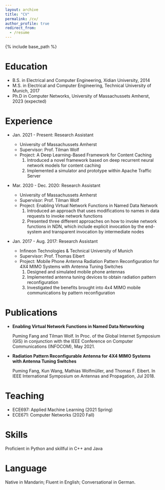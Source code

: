 ```yaml
---
layout: archive
title: "CV"
permalink: /cv/
author_profile: true
redirect_from:
  - /resume
---
```


{% include base_path %}

Education
======
* B.S. in Electrical and Computer Engineering, Xidian University, 2014
* M.S. in Electrical and Computer Engineering, Technical University of Munich, 2017
* Ph.D in Computer Networks, University of Massachussets Amherst, 2023 (expected)

Experience
======
* Jan. 2021 - Present: Research Assistant
  * University of Massachussets Amherst
  * Supervisor: Prof. Tilman Wolf
  * Project: A Deep Learning-Based Framework for Content Caching
    1. Introduced a novel framework based on deep recurrent neural network models for content caching
    2. Implemented a simulator and prototype within Apache Traffic Server

* Mar. 2020 - Dec. 2020: Research Assistant
  * University of Massachussets Amherst
  * Supervisor: Prof. Tilman Wolf
  * Project: Enabling Virtual Network Functions in Named Data Network
    1. Introduced an approach that uses modifications to names in data requests to invoke network functions 
    2. Presented three different approaches on how to invoke network functions in NDN, which include explicit invocation by the end-system and transparent invocation by intermediate nodes

* Jan. 2017 - Aug. 2017: Research Assistant
  * Infineon Technologies & Technical University of Munich
  * Supervisor: Prof. Thomas Eibert
  * Project: Mobile Phone Antenna Radiation Pattern Reconfiguration for 4X4 MIMO Systems with Antenna Tuning Switches
    1. Designed and simulated mobile phone antennas
    2. Implemented antenna tuning devices to obtain radiation pattern reconfiguration
    3. Investigated the benefits brought into 4x4 MIMO mobile communications by pattern reconfiguration
   
Publications
======
* **Enabling Virtual Network Functions in Named Data Networking**

  Puming Fang and Tilman Wolf. In Proc. of the Global Internet Symposium (GIS) in conjunction with the IEEE Conference on Computer Communications (INFOCOM), May    2021.
  
* **Radiation Pattern Reconfigurable Antenna for 4X4 MIMO Systems with Antenna Tuning Switches**

  Puming Fang, Kun Wang, Mathias Wolfmüller, and Thomas F. Eibert. In IEEE International Symposium on Antennas and Propagation, Jul 2018.
  

Teaching
======
* ECE697: Applied Machine Learning (2021 Spring)
* ECE671: Computer Networks (2020 Fall)

  
Skills
======
Proficient in Python and skillful in C++ and Java


Language
======
Native in Mandarin; Fluent in English; Conversational in German.
